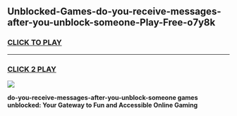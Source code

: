 
## Unblocked-Games-do-you-receive-messages-after-you-unblock-someone-Play-Free-o7y8k
<h3>
<a href="https://premium76.site?title=do-you-receive-messages-after-you-unblock-someone&ref=12A">CLICK TO PLAY</a></h3>
<hr>

<h3>
<a href="https://premium76.site?title=do-you-receive-messages-after-you-unblock-someone&ref=12A">CLICK 2 PLAY</a>
  
</h3>

<a href="https://premium76.site?title=do-you-receive-messages-after-you-unblock-someone&ref=12A"><img src="https://clearcache.store/games.png"></a>


**do-you-receive-messages-after-you-unblock-someone games unblocked: Your Gateway to Fun and Accessible Online Gaming**
